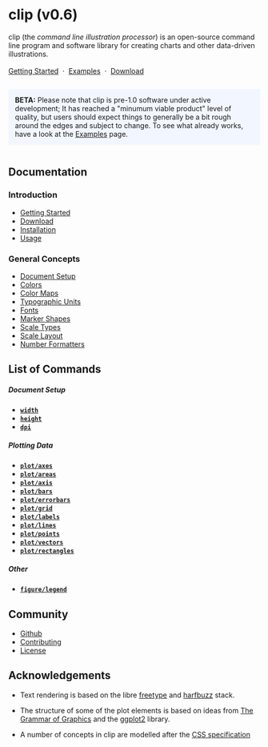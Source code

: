 <h1>clip (v0.6)</h1>

clip (the _command line illustration processor_) is an open-source command line
program and software library for creating charts and other data-driven
illustrations.

<div style="margin-top: 1.2em;">
  <a href="./getting-started" style="">Getting Started</a>
  <span style="margin: 0 .3em">·</span>
  <a href="./examples">Examples</a>
  <span style="margin: 0 .3em">·</span>
  <a href="./installation">Download</a>
</div>

<div style="margin-top: 2em; margin-bottom: 3em; background: #f2f7ff; padding: 10pt; max-width: 900px; box-sizing: border-box;">
  <b>BETA:</b> Please note that clip is pre-1.0 software under active development;
  It has reached a "minumum viable product" level of quality, but users should
  expect things to generally be a bit rough around the edges and subject to change.
  To see what already works, have a look at the <a href="/examples">Examples</a> page.
</div>

## Documentation

<h3>Introduction</h3>
<ul class="index">
  <li><a href="./getting-started">Getting Started</a></li>
  <li><a href="./installation">Download</a></li>
  <li><a href="./installation">Installation</a></li>
  <li><a href="./usage/command-line">Usage</a></li>
</ul>

<h3>General Concepts</h3>
<ul class="index">
  <li><a href="/reference/document-setup">Document Setup</a></li>
  <li><a href="/reference/colors">Colors</a></li>
  <li><a href="/reference/color-maps">Color Maps</a></li>
  <li><a href="/reference/typographic">Typographic Units</a></li>
  <li><a href="/reference/fonts">Fonts</a></li>
  <li><a href="/reference/marker-shapes">Marker Shapes</a></li>
  <li><a href="/reference/scale-types">Scale Types</a></li>
  <li><a href="/reference/scale-layout">Scale Layout</a></li>
  <li><a href="/reference/format">Number Formatters</a></li>
</ul>


List of Commands
----------------

<h5>Document Setup</h5>
<ul class="index">
  <li><a href="#" class="prop"><code><strong>width</strong></code></a></li>
  <li><a href="#" class="prop"><code><strong>height</strong></code></a></li>
  <li><a href="#" class="prop"><code><strong>dpi</strong></code></a></li>
</ul>

<h5>Plotting Data</h5>
<ul class="index">
  <li><a href="/commands/plot/axes"><code><strong>plot/axes</strong></code></a></li>
  <li><a href="/commands/plot/areas"><code><strong>plot/areas</strong></code></a></li>
  <li><a href="/commands/plot/axis"><code><strong>plot/axis</strong></code></a></li>
  <li><a href="/commands/plot/bars"><code><strong>plot/bars</strong></code></a></li>
  <li><a href="/commands/plot/errorbars"><code><strong>plot/errorbars</strong></code></a></li>
  <li><a href="/commands/plot/grid"><code><strong>plot/grid</strong></code></a></li>
  <li><a href="/commands/plot/labels"><code><strong>plot/labels</strong></code></a></li>
  <li><a href="/commands/plot/lines"><code><strong>plot/lines</strong></code></a></li>
  <li><a href="/commands/plot/points"><code><strong>plot/points</strong></code></a></li>
  <li><a href="/commands/plot/vectors"><code><strong>plot/vectors</strong></code></a></li>
  <li><a href="/commands/plot/rectangles"><code><strong>plot/rectangles</strong></code></a></li>
</ul>

<h5>Other</h5>
<ul class="index">
  <li><a href="/commands/figure/legend"><code><strong>figure/legend</strong></code></a></li>
</ul>


Community
---------

<ul>
  <li><a href="https://github.com/asmuth/clip">Github</a></li>
  <li><a href="./contributing">Contributing</a></li>
  <li><a href="./license">License</a></li>
</ul>


Acknowledgements
----------------

  - Text rendering is based on the libre [freetype](https://www.freetype.org/)
    and [harfbuzz](https://harfbuzz.org) stack.

  - The structure of some of the plot elements is based on ideas from [The Grammar of
    Graphics](https://www.springer.com/gp/book/9780387245447) and the
    [ggplot2](https://ggplot2.tidyverse.org/) library.

  - A number of concepts in clip are modelled after the
    [CSS specification](https://www.w3.org/TR/CSS2/)


